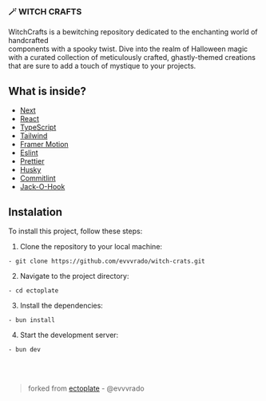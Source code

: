 ### 🪄 WITCH CRAFTS

WitchCrafts is a bewitching repository dedicated to the enchanting world of handcrafted<br> components with a spooky twist. Dive into the realm of Halloween magic with a curated collection of meticulously crafted, ghastly-themed creations that are sure to add a touch of mystique to your projects.

## What is inside?

-   [Next](https://nextjs.org/docs)
-   [React](https://reactjs.org)
-   [TypeScript](https://www.typescriptlang.org)
-   [Tailwind](https://tailwindcss.com/)
-   [Framer Motion](https://www.framer.com/motion/)
-   [Eslint](https://eslint.org)
-   [Prettier](https://prettier.io)
-   [Husky](https://github.com/typicode/husky)
-   [Commitlint](https://commitlint.js.org/#/)
-   [Jack-O-Hook](https://github.com/evvvrado/jack-o-hook)

## Instalation

To install this project, follow these steps:

1. Clone the repository to your local machine:

```
- git clone https://github.com/evvvrado/witch-crats.git
```

2. Navigate to the project directory:

```
- cd ectoplate
```

3. Install the dependencies:

```
- bun install
```

4. Start the development server:

```
- bun dev
```

<br>
<br>

> forked from [ectoplate](https://https://github.com/evvvrado/ectoplate) - @evvvrado

